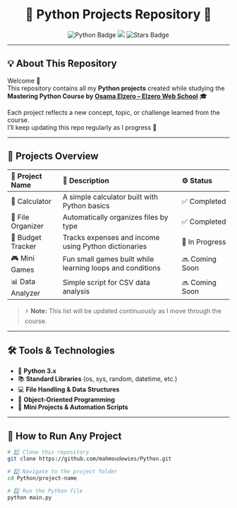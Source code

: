 <h1 align="center">🐍 Python Projects Repository 🧠</h1>

<p align="center">
  <img src="https://img.shields.io/badge/Python-3.13.7-blue?logo=python&logoColor=yellow" alt="Python Badge"/>
  <img src="https://img.shields.io/badge/Status-Active-success?style=flat-square"/>
  <img src="https://img.shields.io/github/stars/mahmoudewies/Python?style=social" alt="Stars Badge"/>
</p>

---

## 💡 About This Repository

Welcome 👋  
This repository contains all my **Python projects** created while studying the  
**Mastering Python Course by [Osama Elzero – Elzero Web School](https://elzero.org/)** 🎓  

Each project reflects a new concept, topic, or challenge learned from the course.  
I’ll keep updating this repo regularly as I progress 💪  

---

## 🧩 Projects Overview

| 🧠 Project Name | 📂 Description | ⚙️ Status |
|:----------------|:---------------|:-----------|
| 🔢 Calculator | A simple calculator built with Python basics | ✅ Completed |
| 📄 File Organizer | Automatically organizes files by type | ✅ Completed |
| 🧾 Budget Tracker | Tracks expenses and income using Python dictionaries | 🚧 In Progress |
| 🎮 Mini Games | Fun small games built while learning loops and conditions | 🔜 Coming Soon |
| 📊 Data Analyzer | Simple script for CSV data analysis | 🔜 Coming Soon |

> ⚡ **Note:** This list will be updated continuously as I move through the course.

---

## 🛠️ Tools & Technologies

- 🐍 **Python 3.x**
- 📚 **Standard Libraries** (os, sys, random, datetime, etc.)
- 💻 **File Handling & Data Structures**
- 🧠 **Object-Oriented Programming**
- 🧾 **Mini Projects & Automation Scripts**

---

## 🚀 How to Run Any Project

```bash
# 1️⃣ Clone this repository
git clone https://github.com/mahmoudewies/Python.git

# 2️⃣ Navigate to the project folder
cd Python/project-name

# 3️⃣ Run the Python file
python main.py
